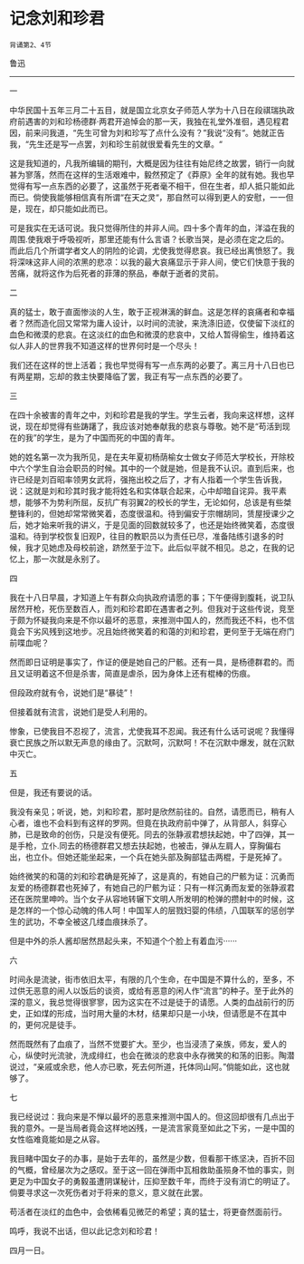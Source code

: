 # 记念刘和珍君

`背诵第2、4节`

鲁迅

---

一

中华民国十五年三月二十五目，就是国立北京女子师范人学为十八日在段祺瑞执政府前遇害的刘和珍杨德群·两君开追悼会的那一天，我独在礼堂外准徊，遇见程君因，前来问我道，“先生可曾为刘和珍写了点什么没有？”我说“没有“。她就正告我，“先生还是写一点罢，刘和珍生前就很爱看先生的文章。“

这是我知道的，凡我所编辑的期刊，大概是因为往往有始尼终之故罢，销行一向就甚为寥落，然而在这样的生活艰难中，毅然预定了《莽原》全年的就有她。我也早觉得有写一点东西的必要了，这虽然于死者毫不相干，但在生者，却人抵只能如此而已。倘使我能够相信真有所谓“在天之灵“，那自然可以得到更人的安慰，一一但是，现在，却只能如此而已。

可是我实在无话可说。我只觉得所住的并非人间。四十多个青年的血，洋溢在我的周围.使我艰于呼吸视听，那里还能有什么言语？长歌当哭，是必须在定之后的。而此后几个所谓学者文人的阴险的论调，尤使我觉得悲哀。我已经出离愤怒了。我将深味这非人间的浓黑的悲凉：以我的最大哀痛显示于非人间，使它们快意于我的苦痛，就将这作为后死者的菲薄的祭品，奉献于逝者的灵前。

二

真的猛士，敢于直面惨淡的人生，敢于正视淋漓的鲜血。这是怎样的哀痛者和幸福者？然而造化回又常常为庸人设计，以时间的流驶，来洗涤旧迹，仅使留下淡红的血色和微漠的悲哀。在这淡红的血色和微漠的悲哀中，又给人暂得偷生，维持着这似人非人的世界我不知道这样的世界何时是一个尽头！

我们还在这样的世上活着；我也早觉得有写一点东两的必要了。离三月十八日也已有两星期，忘却的救主快要降临了罢，我正有写一点东西的必要了。

三

在四十余被害的青年之中，刘和珍君是我的学生。学生云者，我向来这样想，这样说，现在却觉得有些踌躇了，我应该对她奉献我的悲哀与尊敬。她不是“苟活到现在的我”的学生，是为了中国而死的中国的青年。

她的姓名第一次为我所见，是在夫年夏初杨荫榆女士做女子师范大学校长，开除校中六个学生自治会职员的时候。其中的一个就是她，但是我不认识。直到后来，也许已经是刘百昭率领男女武将，强拖出校之后了，才有人指着一个学生告诉我，说：这就是刘和珍其时我才能将姓名和实体联合起来，心中却暗自诧异。我平素想，能够不为势利所屈，反抗广有羽翼2的校长的学生，无论如何，总该是有些桀整锋利的，但她却常常微笑着，态度很温和。待到偏安于宗帽胡同，赁屋授课少之后，她才始来听我的讲义，于是见面的回数就较多了，也还是始终微笑着，态度很温和。待到学校恢复旧观P，往目的教职员以为责任已尽，准备陆练引退多的时候，我才见她虑及母校前途，跻然至于泣下。此后似平就不相见。总之，在我的记忆上，那一次就是永别了。

四

我在十八日早晨，才知道上午有群众向执政府请愿的事；下午便得到腹耗，说卫队居然开枪，死伤至数百人，而刘和珍君即在遇害者之列。但我对于这些传说，竞至于颇为怀疑我向来是不你以最坏的恶意，来推测中国人的，然而我还不料，也不信竟会下劣风残到这地步。况且始终微笑着的和蔼的刘和珍君，更何至于无端在府门前喋血呢？

然而即日证明是事实了，作证的便是她自己的尸骸。还有一具，是杨德群君的。而且又证明着这不但是杀害，简直是虐杀，因为身体上还有棍棒的伤痕。

但段政府就有令，说她们是“暴徒”！

但接着就有流言，说她们是受人利用的。

惨象，已使我目不忍视了，流言，尤使我耳不忍闻。我还有什么话可说呢？我懂得衰亡民族之所以默无声息的缘由了。沉默呵，沉默呵！不在沉默中爆发，就在沉默中灭亡。

五

但是，我还有要说的话。

我没有亲见；听说，她，刘和珍君，那时是欣然前往的。自然，请愿而已，稍有人心者，谁也不会料到有这样的罗网。但竟在执政府前中弹了，从背部人，斜穿心肺，已是致命的创伤，只是没有便死。同去的张静淑君想扶起她，中了四弹，其一是手枪，立仆.同去的杨德群君又想去扶起她，也被击，弹从左肩人，穿胸偏右出，也立仆。但她还能坐起来，一个兵在她头部及胸部猛击两棍，于是死掉了。

始终微笑的和蔼的刘和珍君确是死掉了，这是真的，有她自己的尸骸为证：沉勇而友爱的杨德群君也死掉了，有她自己的尸骸为证：只有一样沉勇而友爱的张静淑君还在医院里呻吟。当个女子从容地转辗下文明人所发明的枪弹的攒射中的时候，这是怎样的一个惊心动魄的伟人呵！中国军人的层戮妇婴的伟绩，八国联军的惩创学生的武功，不幸全被这几缕血痕抹杀了。

但是中外的杀人酱却居然昂起头来，不知道个个脸上有着血污······

六

时间永是流驶，街市依旧太平，有限的几个生命，在中国是不算什么的，至多，不过供无恶意的闹人以饭后的谈资，或给有恶意的闲人作“流言”的种子。至于此外的深的意义，我总觉得很寥寥，因为这实在不过是徒于的请愿。人类的血战前行的历史，正如煤的形成，当时用大量的木材，结果却只是一小块，但请愿是不在其中的，更何况是徒手。

然而既然有了血痕了，当然不觉要扩大。至少，也当浸渍了亲族，师友，爱人的心，纵使时光流驶，洗成绯红，也会在微淡的悲哀中永存微笑的和荡的旧影。陶潜说过，“亲戚或余悲，他人亦已歌，死去何所道，托体同山阿。”倘能如此，这也就够了。

七

我已经说过：我向来是不惮以最坏的恶意来推测中国人的。但这回却很有几点出于我的意外。一是当局者竟会这样地凶残，一是流言家竟至如此之下劣，一是中国的女性临难竟能如是之从容。

我目睹中国女子的办事，是始于去年的，虽然是少数，但看那干练坚决，百折不回的气概，曾经屡次为之感叹。至于这一回在弹雨中瓦相救助虽殒身不恤的事实，则更足为中国女子的勇毅虽遭阴谋秘计，压抑至数千年，而终于没有消亡的明证了。倘要寻求这一次死伤者对于将来的意义，意义就在此罢。

苟活者在淡红的血色中，会依稀看见微茫的希望；真的猛士，将更奋然面前行。

鸣呼，我说不出话，但以此记念刘和珍君！

四月一日。
